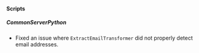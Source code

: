 
#### Scripts
##### CommonServerPython
- Fixed an issue where 
`ExtractEmailTransformer` did not properly detect email addresses.
